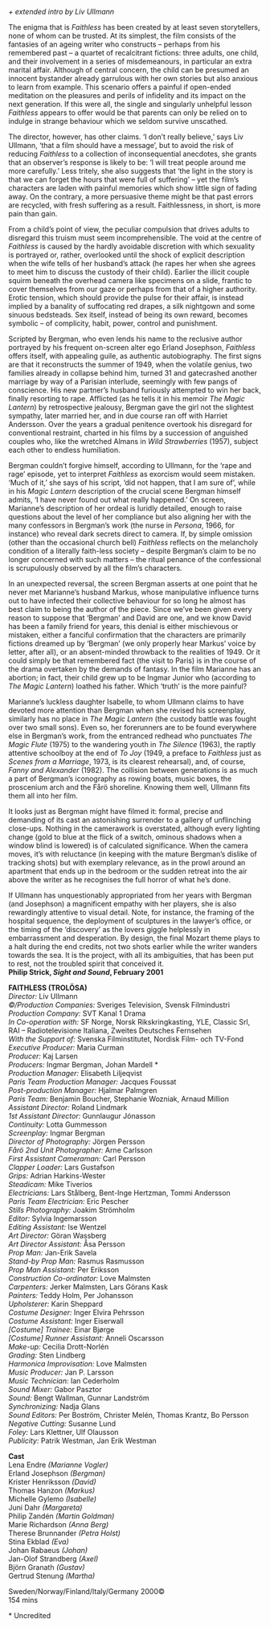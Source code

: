 
_+ extended intro by Liv Ullmann_

The enigma that is _Faithless_ has been created by at least seven storytellers, none of whom can be trusted. At its simplest, the film consists of the fantasies of an ageing writer who constructs – perhaps from his remembered past – a quartet of recalcitrant fictions: three adults, one child, and their involvement in a series of misdemeanours, in particular an extra marital affair. Although of central concern, the child can be presumed an innocent bystander already garrulous with her own stories but also anxious to learn from example. This scenario offers a painful if open-ended meditation on the pleasures and perils of infidelity and its impact on the next generation. If this were all, the single and singularly unhelpful lesson _Faithless_ appears to offer would be that parents can only be relied on to indulge in strange behaviour which we seldom survive unscathed.

The director, however, has other claims. ‘I don’t really believe,’ says Liv Ullmann, ‘that a film should have a message’, but to avoid the risk of reducing _Faithless_ to a collection of inconsequential anecdotes, she grants that an observer’s response is likely to be: ‘l will treat people around me more carefully.’ Less tritely, she also suggests that ‘the light in the story is that we can forget the hours that were full of suffering’ – yet the film’s characters are laden with painful memories which show little sign of fading away. On the contrary, a more persuasive theme might be that past errors are recycled, with fresh suffering as a result. Faithlessness, in short, is more pain than gain.

From a child’s point of view, the peculiar compulsion that drives adults to disregard this truism must seem incomprehensible. The void at the centre of _FaithIess_ is caused by the hardly avoidable discretion with which sexuality is portrayed or, rather, overlooked until the shock of explicit description when the wife tells of her husband’s attack (he rapes her when she agrees to meet him to discuss the custody of their child). Earlier the illicit couple squirm beneath the overhead camera like specimens on a slide, frantic to cover themselves from our gaze or perhaps from that of a higher authority. Erotic tension, which should provide the pulse for their affair, is instead implied by a banality of suffocating red drapes, a silk nightgown and some sinuous bedsteads. Sex itself, instead of being its own reward, becomes symbolic – of complicity, habit, power, control and punishment.

Scripted by Bergman, who even lends his name to the reclusive author portrayed by his frequent on-screen alter ego Erland Josephson, _Faithless_ offers itself, with appealing guile, as authentic autobiography. The first signs are that it reconstructs the summer of 1949, when the volatile genius, two families already in collapse behind him, turned 31 and gatecrashed another marriage by way of a Parisian interlude, seemingly with few pangs of conscience. His new partner’s husband furiously attempted to win her back, finally resorting to rape. Afflicted (as he tells it in his memoir _The Magic Lantern_) by retrospective jealousy, Bergman gave the girl not the slightest sympathy, later married her, and in due course ran off with Harriet Andersson. Over the years a gradual penitence overtook his disregard for conventional restraint, charted in his films by a succession of anguished couples who, like the wretched Almans in _Wild_ _Strawberries_ (1957), subject each other to endless humiliation.

Bergman couldn’t forgive himself, according to Ullmann, for the ‘rape and rage’ episode, yet to interpret _Faithless_ as exorcism would seem mistaken. ‘Much of it,’ she says of his script, ‘did not happen, that I am sure of’, while in his _Magic Lantern_ description of the crucial scene Bergman himself admits, ‘I have never found out what really happened.’ On screen, Marianne’s description of her ordeal is luridly detailed, enough to raise questions about the level of her compliance but also aligning her with the many confessors in Bergman’s work (the nurse in _Persona_, 1966, for instance) who reveal dark secrets direct to camera. If, by simple omission (other than the occasional church bell) _Faithless_ reflects on the melancholy condition of a literally faith-less society – despite Bergman’s claim to be no longer concerned with such matters – the ritual penance of the confessional is scrupulously observed by all the film’s characters.

In an unexpected reversal, the screen Bergman asserts at one point that he never met Marianne’s husband Markus, whose manipulative influence turns out to have infected their collective behaviour for so long he almost has best claim to being the author of the piece. Since we’ve been given every reason to suppose that ‘Bergman’ and David are one, and we know David has been a family friend for years, this denial is either mischievous or mistaken, either a fanciful confirmation that the characters are primarily fictions dreamed up by ‘Bergman’ (we only properly hear Markus’ voice by letter, after all), or an absent-minded throwback to the realities of 1949. Or it could simply be that remembered fact (the visit to Paris) is in the course of the drama overtaken by the demands of fantasy. In the film Marianne has an abortion; in fact, their child grew up to be Ingmar Junior who (according to _The Magic Lantern_) loathed his father. Which ‘truth’ is the more painful?

Marianne’s luckless daughter Isabelle, to whom Ullmann claims to have devoted more attention than Bergman when she revised his screenplay, similarly has no place in _The_ _Magic Lantern_ (the custody battle was fought over two small sons). Even so, her forerunners are to be found everywhere else in Bergman’s work, from the entranced redhead who punctuates _The Magic Flute_ (1975) to the wandering youth in _The Silence_ (1963), the raptly attentive schoolboy at the end of _To Joy_ (1949, a preface to _Faithless_ just as _Scenes from a Marriage_, 1973, is its clearest rehearsal), and, of course, _Fanny and Alexander_ (1982). The collision between generations is as much a part of Bergman’s iconography as rowing boats, music boxes, the proscenium arch and the Fårö shoreline. Knowing them well, Ullmann fits them all into her film.

It looks just as Bergman might have filmed it: formal, precise and demanding of its cast an astonishing surrender to a gallery of unflinching close-ups. Nothing in the camerawork is overstated, although every lighting change (gold to blue at the flick of a switch, ominous shadows when a window blind is lowered) is of calculated significance. When the camera moves, it’s with reluctance (in keeping with the mature Bergman’s dislike of tracking shots) but with exemplary relevance, as in the prowl around an apartment that ends up in the bedroom or the sudden retreat into the air above the writer as he recognises the full horror of what he’s done.

If Ullmann has unquestionably appropriated from her years with Bergman (and Josephson) a magnificent empathy with her players, she is also rewardingly attentive to visual detail. Note, for instance, the framing of the hospital sequence, the deployment of sculptures in the lawyer’s office, or the timing of the ‘discovery’ as the lovers giggle helplessly in embarrassment and desperation. By design, the final Mozart theme plays to a halt during the end credits, not two shots earlier while the writer wanders towards the sea. It is the project, with all its ambiguities, that has been put to rest, not the troubled spirit that conceived it.<br>
**Philip Strick, _Sight and Sound_, February 2001**<br>

**FAITHLESS (TROLÖSA)**<br>
_Director:_ Liv Ullmann  
_©/Production Companies:_ Sveriges Television, Svensk Filmindustri  
_Production Company:_ SVT Kanal 1 Drama  
_In Co-operation with:_ SF Norge, Norsk Rikskringkasting, YLE, Classic Srl, RAI – Radiotelevisione Italiana, Zweites Deutsches Fernsehen  
_With the Support of:_ Svenska Filminstitutet, Nordisk Film- och TV-Fond  
_Executive Producer:_ Maria Curman  
_Producer:_ Kaj Larsen  
_Producers:_ Ingmar Bergman, Johan Mardell *  
_Production Manager:_ Elisabeth Liljeqvist  
_Paris Team Production Manager:_ Jacques Foussat  
_Post-production Manager:_ Hjalmar Palmgren  
_Paris Team:_ Benjamin Boucher, Stephanie Wozniak, Arnaud Million  
_Assistant Director:_ Roland Lindmark  
_1st Assistant Director:_ Gunnlaugur Jónasson  
_Continuity:_ Lotta Gummesson  
_Screenplay:_ Ingmar Bergman  
_Director of Photography:_ Jörgen Persson  
_Fårö 2nd Unit Photographer:_ Arne Carlsson  
_First Assistant Cameraman:_ Carl Persson  
_Clapper Loader:_ Lars Gustafson  
_Grips:_ Adrian Harkins-Wester  
_Steadicam:_ Mike Tiverios  
_Electricians:_ Lars Stålberg, Bent-Inge Hertzman, Tommi Andersson  
_Paris Team Electrician:_ Eric Pescher  
_Stills Photography:_ Joakim Strömholm  
_Editor:_ Sylvia Ingemarsson  
_Editing Assistant:_ Ise Wentzel  
_Art Director:_ Göran Wassberg  
_Art Director Assistant:_ Åsa Persson  
_Prop Man:_ Jan-Erik Savela  
_Stand-by Prop Man:_ Rasmus Rasmusson  
_Prop Man Assistant:_ Per Eriksson  
_Construction Co-ordinator:_ Love Malmsten  
_Carpenters:_ Jerker Malmsten, Lars Görans Kask<br>
_Painters:_ Teddy Holm, Per Johansson  
_Upholsterer:_ Karin Sheppard<br>
_Costume Designer:_ Inger Elvira Pehrsson  
_Costume Assistant:_ Inger Eiserwall  
_[Costume] Trainee:_ Einar Bjørge  
_[Costume] Runner Assistant:_ Anneli Oscarsson  
_Make-up:_ Cecilia Drott-Norlén  
_Grading:_ Sten Lindberg  
_Harmonica Improvisation:_ Love Malmsten  
_Music Producer:_ Jan P. Larsson  
_Music Technician:_ Ian Cederholm  
_Sound Mixer:_ Gabor Pasztor  
_Sound:_ Bengt Wallman, Gunnar Landström  
_Synchronizing:_ Nadja Glans  
_Sound Editors:_ Per Boström, Christer Melén, Thomas Krantz, Bo Persson  
_Negative Cutting:_ Susanne Lund  
_Foley:_ Lars Klettner, Ulf Olausson  
_Publicity:_ Patrik Westman, Jan Erik Westman<br>

**Cast**<br>
Lena Endre _(Marianne Vogler)_  
Erland Josephson _(Bergman)_  
Krister Henriksson _(David)_  
Thomas Hanzon _(Markus)_  
Michelle Gylemo _(Isabelle)_  
Juni Dahr _(Margareta)_  
Philip Zandén _(Martin Goldman)_  
Marie Richardson _(Anna Berg)_  
Therese Brunnander _(Petra Holst)_  
Stina Ekblad _(Eva)_  
Johan Rabaeus _(Johan)_  
Jan-Olof Strandberg _(Axel)_  
Björn Granath _(Gustav)_  
Gertrud Stenung _(Martha)_<br>

Sweden/Norway/Finland/Italy/Germany 2000©<br>
154 mins<br>

\* Uncredited
<!--stackedit_data:
eyJoaXN0b3J5IjpbMTc3NTUwMDI0NV19
-->